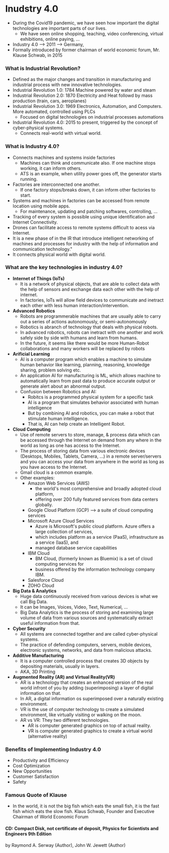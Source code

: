 # Inudstry 4.0
- During the Covid19 pandemic, we have seen how important the digital technologies are important parts of our lives.
  - We have seen online shopping, teaching, video conferencing, virtual exhibitions, online paying, ...
- Industry 4.0 --> 2011 --> Germany, 
- Formally introduced by former chairman of world economic forum, Mr. Klause Schwab, in 2015
### What is Industrial Revolution?
- Defined as the major changes and transition in manufacturing and industrial process with new innovative technologies.
- Industrial Revolution 1.0: 1784 Machine powered by water and steam
- Industrial Revolution 2.0: 1870 Electricity and Heat followd by mass production (train, cars, aeroplanes)
- Industrial Revolution 3.0: 1969 Electronics, Automation, and Computers. More automated, controlled using PLCs
  - Focused on digital technologies on industrial processes automations
- Industrial Revolution 4.0: 2015 to present, triggered by the concept of cyber-physical systems.
  - Connects real-world with virtual world.
### What is Industry 4.0?
- Connects machines and systems inside factories
  - Machines can think and communicate also. If one machine stops working, it can inform others.
  - ATS is an example, when utility power goes off, the generator starts running.
- Factories are interconnected one another. 
  - If one factory stops/breaks down, it can inform other factories to start.
- Systems and machines in factories can be accessed from remote location using mobile apps.
  - For maintenance, updating and patching softwares, controlling, ...
- Tracking of every system is possible using unique identification and Internet Connectivity.
- Drones can facilitate access to remote systems difficult to acess via Internet.
- It is a new phase of in the IR that introduce intelligent networking of machines and processes for industry
  with the help of information and communication technology."
- It connects physical world with digital world.
### What are the key technologies in industry 4.0?
- **Internet of Things (IoTs)**
  - It is a network of physical objects, that are able to collect data with the help 
      of sensors and exchange data each other with the help of internet.
  - In factories, IoTs will allow  field devices to communicate and inetract each other 
      with less human interaction/intervention.
- **Advanced Robotics**
  - Robots are programmerable machines that are usually able to carry out a series of actions autonomously, 
    or semi-autonomously
  - Robotics is abranch of technology that deals with physical robots.
  - In advanced robotics, robots can inetract with one another and work safely side by side with humans and 
      learn from humans. 
  - In the future, it seems like there would be more Human-Robot collaborations and many workers will be 
      replaced by robots
- **Arificial Learning**
  - AI is a computer program which enables a machine to simulate human behavior like learning, 
      planning, reasoning, knowledge sharing, problem solving etc.
  - An application AI for manufacturing is ML, which allows machine to automatically learn from past data
      to produce accurate output or generate alert about an abnormal output.
  - Confusion between Robotics and AI: 
    - Robitcs is a programmed physical system for a specific task
    - AI is a program that simulates behavior associated with human intelligence
    - But by combining AI and robotics, you can make a robot that stimulate human intelligence.
    - That is, AI can help create an Intelligent Robot.
- **Cloud Computing**
  - Use of remote servers to store, manage, & process data which can be accessed through the Internet on demand
      from any where in the world as long as one has access to the Internet.
  - The process of storing data from various electronic devices (Desktops, Mobiles, Tablets, Camera, ...)
    in a remote server/servers and you can access your data from anywhere in the world as long as you
    have access to the Internet.
  - Gmail cloud is a common example.
  - Other examples:
    - Amazon Web Services (AWS)
      - the world's most comprehensive and broadly adopted cloud platform, 
      - offering over 200 fully featured services from data centers globally.
    - Google Cloud Platform (GCP) --> a suite of cloud computing services
    - Microsoft Azure Cloud Services
      - Azure is Microsoft's public cloud platform. Azure offers a large collection of services, 
      - which includes platform as a service (PaaS), infrastructure as a service (IaaS), and 
      - managed database service capabilities
    - IBM Cloud
      - BM Cloud, (formerly known as Bluemix) is a set of cloud computing services for 
      - business offered by the information technology company IBM.
    - Salesforce Cloud
    - ZOHO Cloud
- **Big Data & Analytics**
  - Huge data continuously received from various devices is what we call Big Data. 
  - It can be Images, Voices, Video, Text, Numerical, ...
  - Big Data Analytics is the process of storing and examining large volume of data from various 
      sources and systematically extract useful information from that.
- **Cyber Security**
  - All systems are connected together and are called cyber-physical systems. 
  - The practice of defending computers, servers, mobile devices, electronic systems, networks, and data 
    from malicious attacks.
- **Additive Manufacturing**
  - It is a computer controlled process that creates 3D objects by depositing materials, usually in layers.
  - AKA, 3D Printing
- **Augmented Reality (AR) and Virtual Reality(VR)**
  - AR is a technology that creates an enhanced version of the real world infront of you by adding 
    (superimposing) a layer of digital information on that.
  - In AR, a digital information os superimposed over a naturally existing environment.
  - VR is the use of computer technology to create a simulated environment, like virtually visiting 
    or walking on the moon.
  - AR vs VR: They two different technologies.
    - AR is computer generated graphics on top of actual reality.
    - VR is computer generated graphics to create a virtual world (alternative reality)

### Benefits of Implementing Industry 4.0
- Productivity and Efficiency
- Cost Optimization
- New Opportunities
- Customer Satisfaction
- Safety

### Famous Quote of Klause
- In the world, it is not the big fish which eats the small fish, it is the fast fish which eats the slow fish.
    Klaus Schwab, Founder and Executive Chairman of World Economic Forum
#### CD: Compact Disk, not certificate of deposit, Physics for Scientists and Engineers 9th Edition
by Raymond A. Serway  (Author), John W. Jewett (Author)
